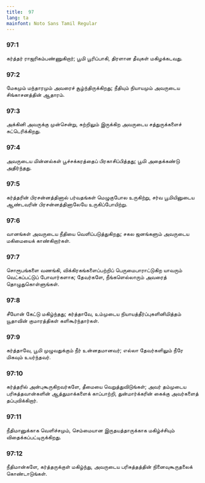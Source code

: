 ```yaml
---
title:  97
lang: ta
mainfont: Noto Sans Tamil Regular
---
```


###  97:1

கர்த்தர் ராஜரிகம்பண்ணுகிறார்; பூமி பூரிப்பாகி, திரளான தீவுகள் மகிழக்கடவது.

###  97:2

மேகமும் மந்தாரமும் அவரைச் சூழ்ந்திருக்கிறது; நீதியும் நியாயமும் அவருடைய சிங்காசனத்தின் ஆதாரம்.

###  97:3

அக்கினி அவருக்கு முன்சென்று, சுற்றிலும் இருக்கிற அவருடைய சத்துருக்களைச் சுட்டெரிக்கிறது.

###  97:4

அவருடைய மின்னல்கள் பூச்சக்கரத்தைப் பிரகாசிப்பித்தது; பூமி அதைக்கண்டு அதிர்ந்தது.

###  97:5

கர்த்தரின் பிரசன்னத்தினால் பர்வதங்கள் மெழுகுபோல உருகிற்று, சர்வ பூமியினுடைய ஆண்டவரின் பிரசன்னத்தினாலேயே உருகிப்போயிற்று.

###  97:6

வானங்கள் அவருடைய நீதியை வெளிப்படுத்துகிறது; சகல ஜனங்களும் அவருடைய மகிமையைக் காண்கிறார்கள்.

###  97:7

சொரூபங்களை வணங்கி, விக்கிரகங்களைப்பற்றிப் பெருமைபாராட்டுகிற யாவரும் வெட்கப்பட்டுப் போவார்களாக; தேவர்களே, நீங்களெல்லாரும் அவரைத் தொழுதுகொள்ளுங்கள்.

###  97:8

சீயோன் கேட்டு மகிழ்ந்தது; கர்த்தாவே, உம்முடைய நியாயத்தீர்ப்புகளினிமித்தம் யூதாவின் குமாரத்திகள் களிகூர்ந்தார்கள்.

###  97:9

கர்த்தாவே, பூமி முழுவதுக்கும் நீர் உன்னதமானவர்; எல்லா தேவர்களிலும் நீரே மிகவும் உயர்ந்தவர்.

###  97:10

கர்த்தரில் அன்புகூருகிறவர்களே, தீமையை வெறுத்துவிடுங்கள்; அவர் தம்முடைய பரிசுத்தவான்களின் ஆத்துமாக்களைக் காப்பாற்றி, துன்மார்க்கரின் கைக்கு அவர்களைத் தப்புவிக்கிறார்.

###  97:11

நீதிமானுக்காக வெளிச்சமும், செம்மையான இருதயத்தாருக்காக மகிழ்ச்சியும் விதைக்கப்பட்டிருக்கிறது.

###  97:12

நீதிமான்களே, கர்த்தருக்குள் மகிழ்ந்து, அவருடைய பரிசுத்தத்தின் நினைவுகூருதலைக் கொண்டாடுங்கள்.

